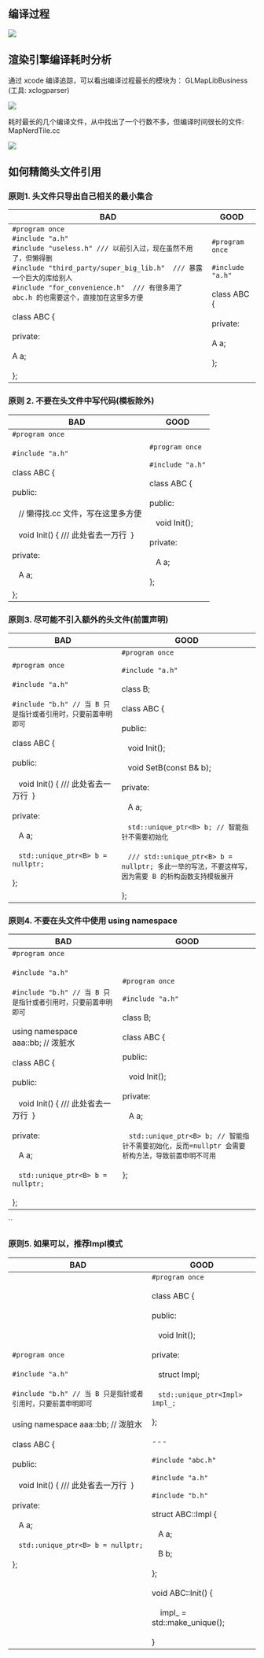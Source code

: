 ## 编译过程

![](https://raw.githubusercontent.com/BlairRenaissance/ImageHost/main/Clipboard_Screenshot_1738812659.png)

## 渲染引擎编译耗时分析

通过 xcode 编译追踪，可以看出编译过程最长的模块为： GLMapLibBusiness (工具: xclogparser)

![](https://raw.githubusercontent.com/BlairRenaissance/ImageHost/main/20250206112448.png)


耗时最长的几个编译文件，从中找出了一个行数不多，但编译时间很长的文件: MapNerdTile.cc

![](https://raw.githubusercontent.com/BlairRenaissance/ImageHost/main/20250206112715.png)

## 如何精简头文件引用

### 原则1. 头文件只导出自己相关的最小集合

| **BAD**                                                                                                                                                                                                                                                                         | **GOOD**                                                                                         |
| ------------------------------------------------------------------------------------------------------------------------------------------------------------------------------------------------------------------------------------------------------------------------------- | ------------------------------------------------------------------------------------------------ |
| `#program once`<br>`#include "a.h"` <br>`#include "useless.h" /// 以前引入过，现在虽然不用了，但懒得删`<br>`#include "third_party/super_big_lib.h"  /// 暴露一个巨大的库给别人`<br>`#include "for_convenience.h"  /// 有很多用了 abc.h 的也需要这个，直接加在这里多方便`<br><br>class ABC {<br><br>private:<br><br>A a;<br><br>}; | `#program once`<br><br>`#include "a.h"`<br><br>class ABC {<br><br>private:<br><br>A a;<br><br>}; |

### 原则 2. 不要在头文件中写代码(模板除外)

| **BAD**                                                                                                                                                                                   | **GOOD**                                                                                                                                  |
| ----------------------------------------------------------------------------------------------------------------------------------------------------------------------------------------- | ----------------------------------------------------------------------------------------------------------------------------------------- |
| `#program once`<br><br>`#include "a.h"` <br><br>class ABC {<br><br>public:<br><br>   // 懒得找.cc 文件，写在这里多方便<br><br>   void Init() { /// 此处省去一万行  }<br><br>private:<br><br>   A a;<br><br>}; | `#program once`<br><br>`#include "a.h"`<br><br>class ABC {<br><br>public:<br><br>   void Init();<br><br>private:<br><br>   A a;<br><br>}; |

### 原则3. 尽可能不引入额外的头文件(前置声明)

| **BAD**                                                                                                                                                                                                                                                  | **GOOD**                                                                                                                                                                                                                                                                                                                    |
| -------------------------------------------------------------------------------------------------------------------------------------------------------------------------------------------------------------------------------------------------------- | --------------------------------------------------------------------------------------------------------------------------------------------------------------------------------------------------------------------------------------------------------------------------------------------------------------------------- |
| `#program once`<br><br>`#include "a.h"` <br><br>`#include "b.h" // 当 B 只是指针或者引用时，只要前置申明即可`<br><br>class ABC {<br><br>public:<br><br>   void Init() { /// 此处省去一万行  }<br><br>private:<br><br>   A a;<br><br>   `std::unique_ptr<B> b = nullptr;`<br><br>}; | `#program once`<br><br>`#include "a.h"`<br><br>class B;<br><br>class ABC {<br><br>public:<br><br>   void Init();<br><br>   void SetB(const B& b);<br><br>private:<br><br>   A a;<br><br>   `std::unique_ptr<B> b; // 智能指针不需要初始化`<br><br>   `/// std::unique_ptr<B> b = nullptr; 多此一举的写法，不要这样写，因为需要 B 的析构函数支持模板展开`<br><br>}; |

### 原则4. 不要在头文件中使用 using namespace

| **BAD**                                                                                                                                                                                                                                                                                         | **GOOD**                                                                                                                                                                                                                               |
| ----------------------------------------------------------------------------------------------------------------------------------------------------------------------------------------------------------------------------------------------------------------------------------------------- | -------------------------------------------------------------------------------------------------------------------------------------------------------------------------------------------------------------------------------------- |
| `#program once`<br><br>`#include "a.h"` <br><br>`#include "b.h" // 当 B 只是指针或者引用时，只要前置申明即可`<br><br>using namespace aaa::bb; // 泼脏水<br><br>class ABC {<br><br>public:<br><br>   void Init() { /// 此处省去一万行  }<br><br>private:<br><br>   A a;<br><br>   `std::unique_ptr<B> b = nullptr;`<br><br>}; | `#program once`<br><br>`#include "a.h"`<br><br>class B;<br><br>class ABC {<br><br>public:<br><br>   void Init();<br><br>private:<br><br>   A a;<br><br>   `std::unique_ptr<B> b; // 智能指针不需要初始化，反而=nullptr 会需要析构方法，导致前置申明不可用`<br><br>}; |
``
### 原则5. 如果可以，推荐Impl模式

| **BAD**                                                                                                                                                                                                                                                                                         | **GOOD**                                                                                                                                                                                                                                                                                                                                                                                                  |
| ----------------------------------------------------------------------------------------------------------------------------------------------------------------------------------------------------------------------------------------------------------------------------------------------- | --------------------------------------------------------------------------------------------------------------------------------------------------------------------------------------------------------------------------------------------------------------------------------------------------------------------------------------------------------------------------------------------------------- |
| `#program once`<br><br>`#include "a.h"` <br><br>`#include "b.h" // 当 B 只是指针或者引用时，只要前置申明即可`<br><br>using namespace aaa::bb; // 泼脏水<br><br>class ABC {<br><br>public:<br><br>   void Init() { /// 此处省去一万行  }<br><br>private:<br><br>   A a;<br><br>   `std::unique_ptr<B> b = nullptr;`<br><br>}; | `#program once`<br><br>class ABC {<br><br>public:<br><br>   void Init();<br><br>private:<br><br>   struct Impl;<br><br>   `std::unique_ptr<Impl> impl_;`<br><br>};<br><br>---<br><br>`#include "abc.h"`<br><br>`#include "a.h"`<br><br>`#include "b.h"`<br><br>struct ABC::Impl {<br><br>   A a;<br><br>   B b;<br><br>};<br><br>void ABC::Init() {<br><br>    impl_ = std::make_unique<Impl>();<br><br>} |
